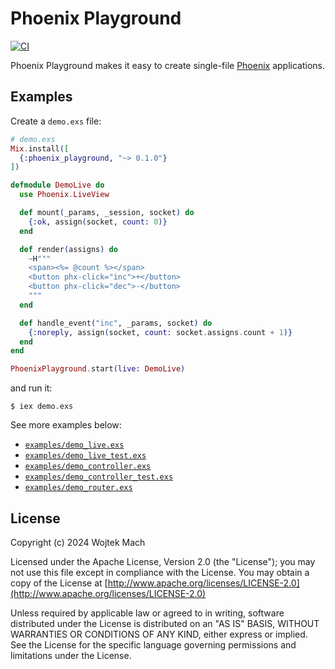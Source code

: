 # Phoenix Playground

[![CI](https://github.com/phoenix-playground/phoenix_playground/actions/workflows/ci.yml/badge.svg)](https://github.com/phoenix-playground/phoenix_playground/actions/workflows/ci.yml)

Phoenix Playground makes it easy to create single-file [Phoenix](https://www.phoenixframework.org) applications.

## Examples

Create a `demo.exs` file:

```elixir
# demo.exs
Mix.install([
  {:phoenix_playground, "~> 0.1.0"}
])

defmodule DemoLive do
  use Phoenix.LiveView

  def mount(_params, _session, socket) do
    {:ok, assign(socket, count: 0)}
  end

  def render(assigns) do
    ~H"""
    <span><%= @count %></span>
    <button phx-click="inc">+</button>
    <button phx-click="dec">-</button>
    """
  end

  def handle_event("inc", _params, socket) do
    {:noreply, assign(socket, count: socket.assigns.count + 1)}
  end
end

PhoenixPlayground.start(live: DemoLive)
```

and run it:

```
$ iex demo.exs
```

See more examples below:

  * [`examples/demo_live.exs`](examples/demo_live.exs)
  * [`examples/demo_live_test.exs`](examples/demo_live_test.exs)
  * [`examples/demo_controller.exs`](examples/demo_controller.exs)
  * [`examples/demo_controller_test.exs`](examples/demo_controller_test.exs)
  * [`examples/demo_router.exs`](examples/demo_router.exs)

## License

Copyright (c) 2024 Wojtek Mach

Licensed under the Apache License, Version 2.0 (the "License");
you may not use this file except in compliance with the License.
You may obtain a copy of the License at [http://www.apache.org/licenses/LICENSE-2.0](http://www.apache.org/licenses/LICENSE-2.0)

Unless required by applicable law or agreed to in writing, software
distributed under the License is distributed on an "AS IS" BASIS,
WITHOUT WARRANTIES OR CONDITIONS OF ANY KIND, either express or implied.
See the License for the specific language governing permissions and
limitations under the License.
